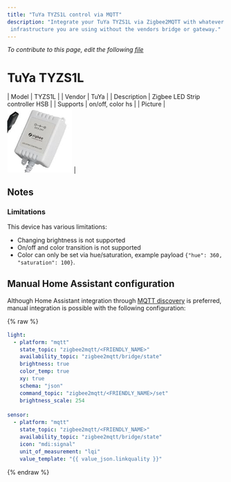 ```yaml
---
title: "TuYa TYZS1L control via MQTT"
description: "Integrate your TuYa TYZS1L via Zigbee2MQTT with whatever smart home
 infrastructure you are using without the vendors bridge or gateway."
---
```


*To contribute to this page, edit the following
[file](https://github.com/Koenkk/zigbee2mqtt.io/blob/master/docs/devices/TYZS1L.md)*

# TuYa TYZS1L

| Model | TYZS1L  |
| Vendor  | TuYa  |
| Description | Zigbee LED Strip controller HSB |
| Supports | on/off, color hs |
| Picture | ![TuYa TYZS1L](../images/devices/TYZS1L.jpg) |

## Notes

### Limitations
This device has various limitations:
- Changing brightness is not supported
- On/off and color transition is not supported
- Color can only be set via hue/saturation, example payload `{"hue": 360, "saturation": 100}`.


## Manual Home Assistant configuration
Although Home Assistant integration through [MQTT discovery](../integration/home_assistant) is preferred,
manual integration is possible with the following configuration:


{% raw %}
```yaml
light:
  - platform: "mqtt"
    state_topic: "zigbee2mqtt/<FRIENDLY_NAME>"
    availability_topic: "zigbee2mqtt/bridge/state"
    brightness: true
    color_temp: true
    xy: true
    schema: "json"
    command_topic: "zigbee2mqtt/<FRIENDLY_NAME>/set"
    brightness_scale: 254

sensor:
  - platform: "mqtt"
    state_topic: "zigbee2mqtt/<FRIENDLY_NAME>"
    availability_topic: "zigbee2mqtt/bridge/state"
    icon: "mdi:signal"
    unit_of_measurement: "lqi"
    value_template: "{{ value_json.linkquality }}"
```
{% endraw %}



